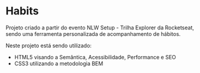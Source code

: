 # Habits
 
Projeto criado a partir do evento NLW Setup - Trilha Explorer da Rocketseat, sendo uma ferramenta personalizada de acompanhamento de hábitos.

Neste projeto está sendo utilizado:
- HTML5 visando a Semântica, Acessibilidade, Performance e SEO
- CSS3 utilizando a metodologia BEM
